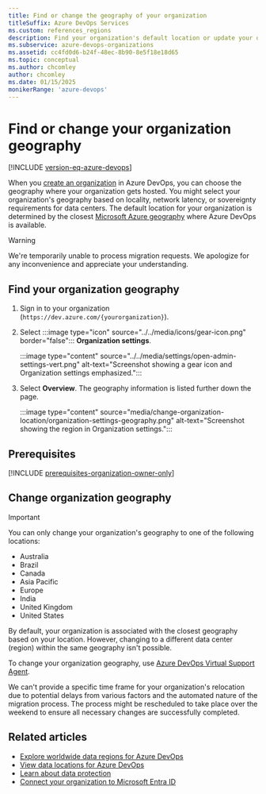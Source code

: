 ```yaml
---
title: Find or change the geography of your organization
titleSuffix: Azure DevOps Services
ms.custom: references_regions
description: Find your organization's default location or update your organization's region in Azure DevOps.
ms.subservice: azure-devops-organizations
ms.assetid: cc4fd0d6-b24f-48ec-8b90-8e5f18e18d65
ms.topic: conceptual
ms.author: chcomley
author: chcomley
ms.date: 01/15/2025
monikerRange: 'azure-devops'
---
```


# Find or change your organization geography

[!INCLUDE [version-eq-azure-devops](../../includes/version-eq-azure-devops.md)]

When you [create an organization](create-organization.md) in Azure DevOps, you can choose the geography where your organization gets hosted. You might select your organization's geography based on locality, network latency, or sovereignty requirements for data centers. The default location for your organization is determined by the closest [Microsoft Azure geography](https://azure.microsoft.com/regions) where Azure DevOps is available.

> [!WARNING]
> We're temporarily unable to process migration requests. We apologize for any inconvenience and appreciate your understanding.

## Find your organization geography

1. Sign in to your organization (```https://dev.azure.com/{yourorganization}```).

2. Select :::image type="icon" source="../../media/icons/gear-icon.png" border="false"::: **Organization settings**.

   :::image type="content" source="../../media/settings/open-admin-settings-vert.png" alt-text="Screenshot showing a gear icon and Organization settings emphasized.":::

1. Select **Overview**. The geography information is listed further down the page.

   :::image type="content" source="media/change-organization-location/organization-settings-geography.png" alt-text="Screenshot showing the region in Organization settings.":::

## Prerequisites

[!INCLUDE [prerequisites-organization-owner-only](../../includes/prerequisites-organization-owner-only.md)]

## Change organization geography

> [!IMPORTANT]
> You can only change your organization's geography to one of the following locations:
> - Australia
> - Brazil
> - Canada
> - Asia Pacific
> - Europe
> - India
> - United Kingdom
> - United States

By default, your organization is associated with the closest geography based on your location. However, changing to a different data center (region) within the same geography isn't possible.

To change your organization geography, use [Azure DevOps Virtual Support Agent](https://go.microsoft.com/fwlink/?linkid=2160944).

We can't provide a specific time frame for your organization's relocation due to potential delays from various factors and the automated nature of the migration process. The process might be rescheduled to take place over the weekend to ensure all necessary changes are successfully completed.

## Related articles

- [Explore worldwide data regions for Azure DevOps](../security/data-location.md)
- [View data locations for Azure DevOps](../security/data-location.md)
- [Learn about data protection](../security/data-protection.md)
- [Connect your organization to Microsoft Entra ID](connect-organization-to-azure-ad.md)
